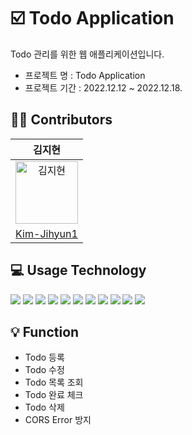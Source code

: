 # ☑️ Todo Application
Todo 관리를 위한 웹 애플리케이션입니다.

- 프로젝트 명 : Todo Application
- 프로젝트 기간 : 2022.12.12 ~ 2022.12.18.


## 👩‍💻 Contributors

|김지현|
|:--:|
<img alt="김지현" src="https://avatars.githubusercontent.com/u/110890163?v=4.jpg" height="100" width="100">|
|[Kim-Jihyun1](https://github.com/Kim-Jihyun1)|


## 💻 Usage Technology

<img src="https://img.shields.io/badge/Java-007396?style=for-the-badge&logo=Java&logoColor=white">  <img src="https://img.shields.io/badge/spring boot-6DB33F?style=for-the-badge&logo=spring boot&logoColor=white">  <img src="https://img.shields.io/badge/SPRING DATA JPA-6DB33F?style=for-the-badge&logo=spring&logoColor=white"> <img src="https://img.shields.io/badge/spring rest docs-6DB33F?style=for-the-badge&logo=spring&logoColor=white">  <img src="https://img.shields.io/badge/JUnit5-25A162?style=for-the-badge&logo=JUnit5&logoColor=white">  <img src="https://img.shields.io/badge/mockito-41454A?style=for-the-badge&logo=mockito&logoColor=white">  <img src="https://img.shields.io/badge/asciidoctor-E40046?style=for-the-badge&logo=asciidoctor&logoColor=white">  <img src="https://img.shields.io/badge/gradle-02303A?style=for-the-badge&logo=gradle&logoColor=white">  <img src="https://img.shields.io/badge/MapStruct-4B4B77?style=for-the-badge&logo=mapstruct&logoColor=white">  <img src="https://img.shields.io/badge/Lombok-FF7800?style=for-the-badge&logo=lombok&logoColor=white">  <img src="https://img.shields.io/badge/H2-1E8CBE?style=for-the-badge&logo=h2&logoColor=white"> 


## 💡 Function

- Todo 등록
- Todo 수정
- Todo 목록 조회
- Todo 완료 체크
- Todo 삭제
- CORS Error 방지
